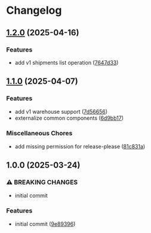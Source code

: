 # Changelog

## [1.2.0](https://github.com/compwright/shipstation-php/compare/v1.1.0...v1.2.0) (2025-04-16)


### Features

* add v1 shipments list operation ([7647d33](https://github.com/compwright/shipstation-php/commit/7647d3385b1d5da10cd32d481f5f2bc998a54d6c))

## [1.1.0](https://github.com/compwright/shipstation-php/compare/v1.0.0...v1.1.0) (2025-04-07)


### Features

* add v1 warehouse support ([7d56656](https://github.com/compwright/shipstation-php/commit/7d56656d8949f1a2891d96863da51be61c98e895))
* externalize common components ([6d9bb17](https://github.com/compwright/shipstation-php/commit/6d9bb176037c7b608e9037ee846c462db9d36cbe))


### Miscellaneous Chores

* add missing permission for release-please ([81c831a](https://github.com/compwright/shipstation-php/commit/81c831abb059a0a6126b5cc390d4eec1d13959a1))

## 1.0.0 (2025-03-24)


### ⚠ BREAKING CHANGES

* initial commit

### Features

* initial commit ([9e89396](https://github.com/compwright/shipstation-php/commit/9e8939614c7d68081cd5bcf7fb344b42aaafa507))
